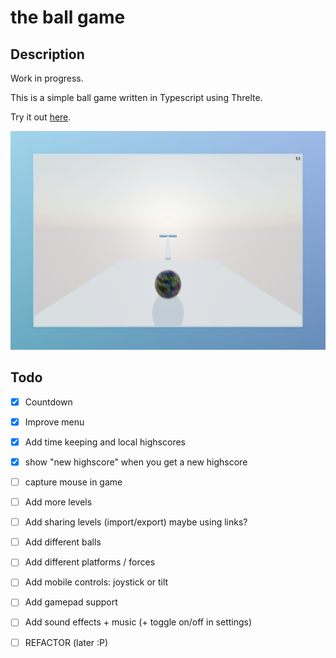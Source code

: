 # the ball game

## Description

Work in progress.

This is a simple ball game written in Typescript using Threlte.

Try it out [here](https://flo-bit.github.io/ball-game/).

![screenshot](./screenshot.png)

## Todo

- [x] Countdown
- [x] Improve menu
- [x] Add time keeping and local highscores
- [x] show "new highscore" when you get a new highscore

- [ ] capture mouse in game
- [ ] Add more levels
- [ ] Add sharing levels (import/export) maybe using links?
- [ ] Add different balls
- [ ] Add different platforms / forces
- [ ] Add mobile controls: joystick or tilt
- [ ] Add gamepad support
- [ ] Add sound effects + music (+ toggle on/off in settings)
- [ ] REFACTOR (later :P)